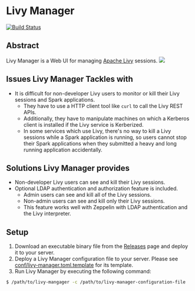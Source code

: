 # Livy Manager
[![Build Status](https://travis-ci.org/kjmrknsn/livy-manager.svg?branch=master)](https://travis-ci.org/kjmrknsn/livy-manager)

## Abstract
Livy Manager is a Web UI for managing [Apache Livy](https://livy.incubator.apache.org/) sessions.
![](https://raw.githubusercontent.com/kjmrknsn/livy-manager/master/img/livy-manager.png)

## Issues Livy Manager Tackles with
* It is difficult for non-developer Livy users to monitor or kill their Livy sessions and Spark applications.
    * They have to use a HTTP client tool like `curl` to call the Livy REST APIs.
    * Additionally, they have to manipulate machines on which a Kerberos client is installed if the Livy service is Kerberized.
    * In some services which use Livy, there's no way to kill a Livy sessions while a Spark application is running, so users cannot stop their Spark applications when they submitted a heavy and long running application accidentally.

## Solutions Livy Manager provides
* Non-developer Livy users can see and kill their Livy sessions.
* Optional LDAP authentication and authorization feature is included.
    * Admin users can see and kill all of the Livy sessions.
    * Non-admin users can see and kill only their Livy sessions.
    * This feature works well with Zeppelin with LDAP authentication and the Livy interpreter.

## Setup
1. Download an executable binary file from the [Releases](https://github.com/kjmrknsn/livy-manager/releases) page and deploy it to your server.
2. Deploy a Livy Manager configuration file to your server. Please see [conf/livy-manager.toml.template](https://github.com/kjmrknsn/livy-manager/blob/master/conf/livy-manager.toml.template) for its template.
3. Run Livy Manager by executing the following command:
```bash
$ /path/to/livy-mangager -c /path/to/livy-manager-configuration-file
```
